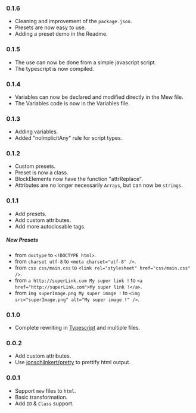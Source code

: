 ### 0.1.6

- Cleaning and improvement of the `package.json`.
- Presets are now easy to use.
- Adding a preset demo in the Readme.

### 0.1.5

- The use can now be done from a simple javascript script.
- The typescript is now compiled.

### 0.1.4

- Variables can now be declared and modified directly in the Mew file.
- The Variables code is now in the Variables file.

### 0.1.3

- Adding variables.
- Added "noImplicitAny" rule for script types.

### 0.1.2

- Custom presets.
- Preset is now a class.
- BlockElements now have the function "attrReplace".
- Attributes are no longer necessarily `Arrays`, but can now be `strings`.

### 0.1.1

- Add presets.
- Add custom attributes.
- Add more autoclosable tags.

##### New Presets

- from `doctype` to  `<!DOCTYPE html>`.
- from `charset utf-8` to  `<meta charset="utf-8" />`.
- from `css css/main.css` to  `<link rel="stylesheet" href="css/main.css" />`.
- from `a http://superLink.com My super link !` to  `<a href="http://superLink.com">My super link !</a>`.
- from `img superImage.png My super image !` to  `<img src="superImage.png" alt="My super image !" />`.

### 0.1.0

- Complete rewriting in [Typescript](https://www.typescriptlang.org) and multiple files.

### 0.0.2

- Add custom attributes.
- Use [jonschlinkert/pretty](https://github.com/jonschlinkert/pretty) to prettify html output.

### 0.0.1

- Support `mew` files to `html`.
- Basic transformation.
- Add `ID` & `Class` support.
